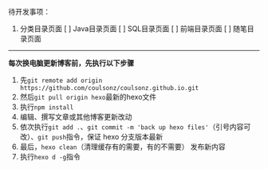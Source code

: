 
待开发事项：
1. 分类目录页面
	[ ] Java目录页面
	[ ] SQL目录页面
	[ ] 前端目录页面
	[ ] 随笔目录页面
	
---
**每次换电脑更新博客前，先执行以下步骤**

1. 先`git remote add origin https://github.com/coulsonz/coulsonz.github.io.git`
2. 然后`git pull origin hexo`最新的hexo文件
3. 执行`npm install`
4. 编辑、撰写文章或其他博客更新改动
5. 依次执行`git add .`、`git commit -m 'back up hexo files'`（引号内容可改）、`git push`指令，保证 hexo 分支版本最新
6. 最后，`hexo clean`（清理缓存有的需要，有的不需要） 发布新内容
7. 执行`hexo d -g`指令

